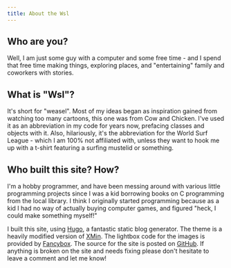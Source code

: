 ```yaml
---
title: About the Wsl
---
```


## Who are you?

Well, I am just some guy with a computer and some free time - and I spend that
free time making things, exploring places, and "entertaining" family and
coworkers with stories.

## What is "Wsl"?

It's short for "weasel". Most of my ideas began as inspiration gained from
watching too many cartoons, this one was from Cow and Chicken. I've used it as
an abbreviation in my code for years now, prefacing classes and objects with it.
Also, hilariously, it's the abbreviation for the World Surf League - which I am
100% not affiliated with, unless they want to hook me up with a t-shirt
featuring a surfing mustelid or something.

## Who built this site? How?
I'm a hobby programmer, and have been messing around with various little
programming projects since I was a kid borrowing books on C programming from the
local library. I think I originally started programming because as a kid I had
no way of actually buying computer games, and figured "heck, I could make
something myself!" 

I built this site, using [Hugo](https://gohugo.io), a fantastic static blog
generator. The theme is a heavily modified version of
[XMin](https://github.com/yihui/hugo-xmin). The lightbox code for the images is
provided by [Fancybox](https://github.com/fancyapps/fancybox). The source for
the site is posted on [GitHub](https://github.com/zwilder/WSL_Blog).  If
anything is broken on the site and needs fixing please don't hesitate to leave
a comment and let me know!
